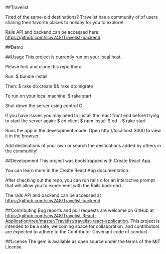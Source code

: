 ##Travelist

Tired of the same-old destinations?  Travelist has a community of of users sharing their favorite places to holiday for you to explore!

Rails API and backend can be accessed here: https://github.com/scw248/Travelist-backend

##Demo



##Usage
This project is currently run on your local host.

Please fork and clone this repo then:

Run: $ bundle install

Then: $ rake db:create && rake db:migrate

To run on your local machine: $ rake start

Shut down the server using control C.

If you have issues you may need to install the react front end before trying to start the server again: $ cd client $ npm install $ cd .. $ rake start

Runs the app in the development mode.
Open http://localhost:3000 to view it in the browser.

Add destinations of your own or search the destinations added by others in the community!

##Development
This project was bootstrapped with Create React App.

You can learn more in the Create React App documentation.

After checking out the repo, you can run rails c for an interactive prompt that will allow you to experiment with the Rails back end.

The rails API and backend can be accessed at https://github.com/scw248/Travelist-backend

##Contributing
Bug reports and pull requests are welcome on GitHub at https://github.com/scw248/Travelist-React-Application/tree/master/Travelist/travelist-react-application. This project is intended to be a safe, welcoming space for collaboration, and contributors are expected to adhere to the Contributor Covenant code of conduct.

##License
The gem is available as open source under the terms of the MIT License.